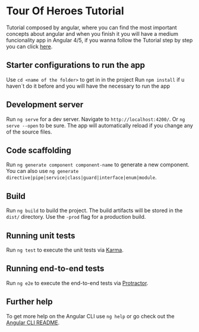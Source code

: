 # Tour Of Heroes Tutorial
Tutorial composed by angular, where you can find the most important concepts about angular and
when you finish it you will have a medium funcionality app in Angular 4/5, if you wanna follow
the Tutorial step by step you can click [here](https://angular.io/tutorial).
## Starter configurations to run the app
Use `cd <name of the folder>` to get in in the project
Run `npm install` if u haven´t do it before and you will have the
necessary to run the app

## Development server

Run `ng serve` for a dev server. Navigate to `http://localhost:4200/`.
Or `ng serve --open` to be sure.
The app will automatically reload if you change any of the source files.

## Code scaffolding

Run `ng generate component component-name` to generate a new component. You can also use `ng generate directive|pipe|service|class|guard|interface|enum|module`.

## Build

Run `ng build` to build the project. The build artifacts will be stored in the `dist/` directory. Use the `-prod` flag for a production build.

## Running unit tests

Run `ng test` to execute the unit tests via [Karma](https://karma-runner.github.io).

## Running end-to-end tests

Run `ng e2e` to execute the end-to-end tests via [Protractor](http://www.protractortest.org/).

## Further help

To get more help on the Angular CLI use `ng help` or go check out the [Angular CLI README](https://github.com/angular/angular-cli/blob/master/README.md).

